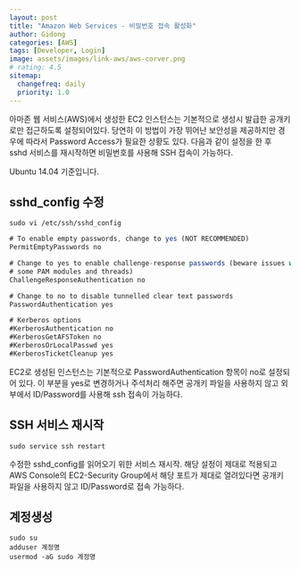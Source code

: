 ```yaml
---
layout: post
title: "Amazon Web Services - 비밀번호 접속 활성화"
author: Gidong
categories: [AWS]
tags: [Developer, Login]
image: assets/images/link-aws/aws-corver.png
# rating: 4.5
sitemap:
  changefreq: daily
  priority: 1.0
---
```


아마존 웹 서비스(AWS)에서 생성한 EC2 인스턴스는 기본적으로 생성시 발급한 공개키로만 접근하도록 설정되어있다. 당연히 이 방법이 가장 뛰어난 보안성을 제공하지만 경우에 따라서 Password Access가 필요한 상황도 있다. 다음과 같이 설정을 한 후 sshd 서비스를 재시작하면 비밀번호를 사용해 SSH 접속이 가능하다.

Ubuntu 14.04 기준입니다.

## sshd_config 수정

```
sudo vi /etc/ssh/sshd_config
```

```jsx
# To enable empty passwords, change to yes (NOT RECOMMENDED)
PermitEmptyPasswords no

# Change to yes to enable challenge-response passwords (beware issues with
# some PAM modules and threads)
ChallengeResponseAuthentication no

# Change to no to disable tunnelled clear text passwords
PasswordAuthentication yes

# Kerberos options
#KerberosAuthentication no
#KerberosGetAFSToken no
#KerberosOrLocalPasswd yes
#KerberosTicketCleanup yes
```

EC2로 생성된 인스턴스는 기본적으로 PasswordAuthentication 항목이 no로 설정되어 있다. 이 부분을 yes로 변경하거나 주석처리 해주면 공개키 파일을 사용하지 않고 외부에서 ID/Password를 사용해 ssh 접속이 가능하다.

## SSH 서비스 재시작

```
sudo service ssh restart
```

수정한 sshd_config를 읽어오기 위한 서비스 재시작. 해당 설정이 제대로 적용되고 AWS Console의 EC2-Security Group에서 해당 포트가 제대로 열려있다면 공개키 파일을 사용하지 않고 ID/Password로 접속 가능하다.

## 계정생성

```
sudo su
adduser 계정명
usermod -aG sudo 계정명
```
